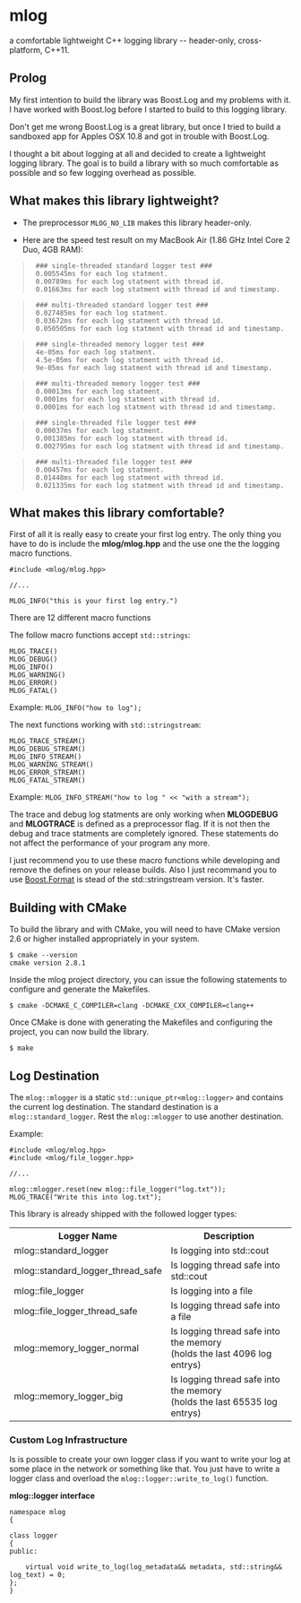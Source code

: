 # mlog

a comfortable lightweight C++ logging library -- header-only, cross-platform, C++11.

## Prolog

My first intention to build the library was Boost.Log and my problems with it.
I have worked with Boost.log before I started to build to this logging library.

Don't get me wrong Boost.Log is a great library, but once I tried to build a sandboxed app for Apples OSX 10.8 and got in trouble with Boost.Log.

I thought a bit about logging at all and decided to create a lightweight logging library.
The goal is to build a library with so much comfortable as possible and so few logging overhead as possible.

## What makes this library lightweight?

 - The preprocessor `MLOG_NO_LIB` makes this library header-only.

 - Here are the speed test result on my MacBook Air (1.86 GHz Intel Core 2 Duo, 4GB RAM):

>      ### single-threaded standard logger test ###
>      0.005545ms for each log statment.
>      0.00789ms for each log statment with thread id.
>      0.01663ms for each log statment with thread id and timestamp.

>      ### multi-threaded standard logger test ###
>      0.027485ms for each log statment.
>      0.03672ms for each log statment with thread id.
>      0.050505ms for each log statment with thread id and timestamp.

>      ### single-threaded memory logger test ###
>      4e-05ms for each log statment.
>      4.5e-05ms for each log statment with thread id.
>      9e-05ms for each log statment with thread id and timestamp.

>      ### multi-threaded memory logger test ###
>      0.00013ms for each log statment.
>      0.0001ms for each log statment with thread id.
>      0.0001ms for each log statment with thread id and timestamp.

>      ### single-threaded file logger test ###
>      0.00037ms for each log statment.
>      0.001385ms for each log statment with thread id.
>      0.002795ms for each log statment with thread id and timestamp.
    
>      ### multi-threaded file logger test ###
>      0.00457ms for each log statment.
>      0.01448ms for each log statment with thread id.
>      0.021335ms for each log statment with thread id and timestamp.


## What makes this library comfortable?

First of all it is really easy to create your first log entry.
The only thing you have to do is include the __mlog/mlog.hpp__ and the use one the the logging macro functions.

    #include <mlog/mlog.hpp>

    //...

    MLOG_INFO("this is your first log entry.")

There are 12 different macro functions

The follow macro functions accept `std::strings`:

    MLOG_TRACE()
    MLOG_DEBUG()
    MLOG_INFO()
    MLOG_WARNING()
    MLOG_ERROR()
    MLOG_FATAL()

Example: `MLOG_INFO("how to log");`

The next functions working with `std::stringstream`:

    MLOG_TRACE_STREAM()
    MLOG_DEBUG_STREAM()
    MLOG_INFO_STREAM()
    MLOG_WARNING_STREAM()
    MLOG_ERROR_STREAM()
    MLOG_FATAL_STREAM()

Example: `MLOG_INFO_STREAM("how to log " << "with a stream");`

The trace and debug log statments are only working when **MLOGDEBUG** and **MLOGTRACE** is defined as a preprocessor flag. If it is not then the debug and trace statments are completely ignored. These statements do not affect the performance of your program any more.

I just recommend you to use these macro functions while developing and remove the defines on your release builds.
Also I just recommand you to use [Boost.Format](http://www.boost.org/doc/libs/1_52_0/libs/format/) is stead of the std::stringstream version. It's faster.

## Building with CMake

To build the library and with CMake, you will need to
have CMake version 2.6 or higher installed appropriately in your
system.

    $ cmake --version
    cmake version 2.8.1

Inside the mlog project directory, you can issue the following statements to
configure and generate the Makefiles.

    $ cmake -DCMAKE_C_COMPILER=clang -DCMAKE_CXX_COMPILER=clang++

Once CMake is done with generating the Makefiles and configuring the project,
you can now build the library.

    $ make

## Log Destination

The `mlog::mlogger` is a static `std::unique_ptr<mlog::logger>` and contains the current log destination.
The standard destination is a `mlog::standard_logger`. Rest the `mlog::mlogger` to use another destination.

Example:

    #include <mlog/mlog.hpp>
    #include <mlog/file_logger.hpp>
    
    //...
    
    mlog::mlogger.reset(new mlog::file_logger("log.txt"));
    MLOG_TRACE("Write this into log.txt");


This library is already shipped with the followed logger types:

<table>
  <tr>
    <th>Logger Name</th>
    <th>Description</th>
  </tr>
  <tr>
    <td>mlog::standard_logger</td>
    <td>Is logging into std::cout</td>
  </tr>
  <tr>
    <td>mlog::standard_logger_thread_safe</td>
    <td>Is logging thread safe into std::cout</td>
  </tr>
  <tr>
    <td>mlog::file_logger</td>
    <td>Is logging into a file</td>
  </tr> 
  <tr>
    <td>mlog::file_logger_thread_safe</td>
    <td>Is logging thread safe into a file</td>
  </tr>
  <tr>
    <td>mlog::memory_logger_normal</td>
    <td>Is logging thread safe into the memory<br>(holds the last 4096 log entrys)</td>
  </tr>
  <tr>
    <td>mlog::memory_logger_big</td>
    <td>Is logging thread safe into the memory<br>(holds the last 65535 log entrys)</td>
  </tr>
</table>

### Custom Log Infrastructure

Is is possible to create your own logger class if you want to write your log at some place in the network or something like that. You just have to write a logger class and overload the `mlog::logger::write_to_log()` function.

__mlog::logger interface__

    namespace mlog
    {

	class logger
	{
	public:

		virtual void write_to_log(log_metadata&& metadata, std::string&& log_text) = 0;
	};
    }

